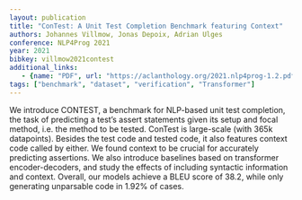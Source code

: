 ```yaml
---
layout: publication
title: "ConTest: A Unit Test Completion Benchmark featuring Context"
authors: Johannes Villmow, Jonas Depoix, Adrian Ulges
conference: NLP4Prog 2021
year: 2021
bibkey: villmow2021contest
additional_links:
   - {name: "PDF", url: "https://aclanthology.org/2021.nlp4prog-1.2.pdf"}
tags: ["benchmark", "dataset", "verification", "Transformer"]
---
```

We introduce CONTEST, a benchmark for NLP-based unit test completion, the task of predicting a test’s assert statements given its setup and focal method, i.e. the method to be tested. ConTest is large-scale (with 365k datapoints). Besides the test code and tested code, it also features context code called by either. We found context to be crucial for accurately predicting assertions. We also introduce baselines based on transformer encoder-decoders, and study the effects of including syntactic information and context. Overall, our models achieve a BLEU score of 38.2, while only generating unparsable code in 1.92% of cases.
